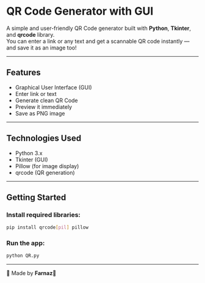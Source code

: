 # QR Code Generator with GUI

A simple and user-friendly QR Code generator built with **Python**, **Tkinter**, and **qrcode** library.  
You can enter a link or any text and get a scannable QR code instantly — and save it as an image too!

---

## Features

-  Graphical User Interface (GUI)
-  Enter link or text
-  Generate clean QR Code
-  Preview it immediately
-  Save as PNG image

---

## Technologies Used

- Python 3.x
- Tkinter (GUI)
- Pillow (for image display)
- qrcode (QR generation)

---

##  Getting Started

### Install required libraries:

```bash
pip install qrcode[pil] pillow
```

### Run the app:

```bash
python QR.py
```
---

🖤 Made by **Farnaz**🖤 


